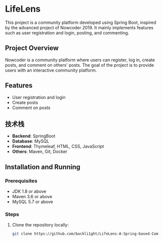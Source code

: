 # LifeLens

This project is a community platform developed using Spring Boot, inspired by the advanced project of Nowcoder 2019. It mainly implements features such as user registration and login, posting, and commenting.

## Project Overview

Nowcoder is a community platform where users can register, log in, create posts, and comment on others' posts. The goal of the project is to provide users with an interactive community platform.

## Features

- User registration and login
- Create posts
- Comment on posts

## 技术栈

- **Backend**: SpringBoot
- **Database**: MySQL
- **Frontend**: Thymeleaf, HTML, CSS, JavaScript
- **Others**: Maven, Git, Docker

## Installation and Running

### Prerequisites

- JDK 1.8 or above
- Maven 3.6 or above
- MySQL 5.7 or above

### Steps

1. Clone the repository locally:

   ```bash
   git clone https://github.com/backli1ght/LifeLens-A-Spring-based-Community.git
